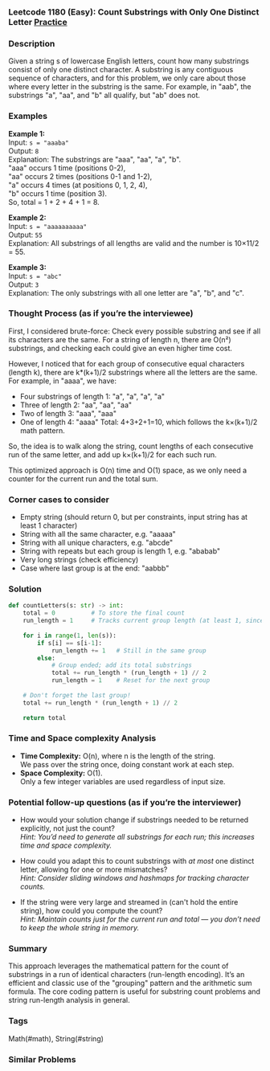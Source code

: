 ### Leetcode 1180 (Easy): Count Substrings with Only One Distinct Letter [Practice](https://leetcode.com/problems/count-substrings-with-only-one-distinct-letter)

### Description  
Given a string s of lowercase English letters, count how many substrings consist of only one distinct character. A substring is any contiguous sequence of characters, and for this problem, we only care about those where every letter in the substring is the same. For example, in "aab", the substrings "a", "aa", and "b" all qualify, but "ab" does not.

### Examples  

**Example 1:**  
Input: `s = "aaaba"`  
Output: `8`  
Explanation: The substrings are "aaa", "aa", "a", "b".  
"aaa" occurs 1 time (positions 0-2),  
"aa" occurs 2 times (positions 0-1 and 1-2),  
"a" occurs 4 times (at positions 0, 1, 2, 4),  
"b" occurs 1 time (position 3).  
So, total = 1 + 2 + 4 + 1 = 8.

**Example 2:**  
Input: `s = "aaaaaaaaaa"`  
Output: `55`  
Explanation: All substrings of all lengths are valid and the number is 10×11/2 = 55.

**Example 3:**  
Input: `s = "abc"`  
Output: `3`  
Explanation: The only substrings with all one letter are "a", "b", and "c".

### Thought Process (as if you’re the interviewee)  
First, I considered brute-force: Check every possible substring and see if all its characters are the same. For a string of length n, there are O(n²) substrings, and checking each could give an even higher time cost.

However, I noticed that for each group of consecutive equal characters (length k), there are k*(k+1)/2 substrings where all the letters are the same. For example, in "aaaa", we have:
- Four substrings of length 1: "a", "a", "a", "a"
- Three of length 2: "aa", "aa", "aa"
- Two of length 3: "aaa", "aaa"
- One of length 4: "aaaa"
Total: 4+3+2+1=10, which follows the k×(k+1)/2 math pattern.

So, the idea is to walk along the string, count lengths of each consecutive run of the same letter, and add up k×(k+1)/2 for each such run.

This optimized approach is O(n) time and O(1) space, as we only need a counter for the current run and the total sum.

### Corner cases to consider  
- Empty string (should return 0, but per constraints, input string has at least 1 character)
- String with all the same character, e.g. "aaaaa"
- String with all unique characters, e.g. "abcde"
- String with repeats but each group is length 1, e.g. "ababab"
- Very long strings (check efficiency)
- Case where last group is at the end: "aabbb"

### Solution

```python
def countLetters(s: str) -> int:
    total = 0          # To store the final count
    run_length = 1     # Tracks current group length (at least 1, since s is length ≥ 1)
    
    for i in range(1, len(s)):
        if s[i] == s[i-1]:
            run_length += 1   # Still in the same group
        else:
            # Group ended; add its total substrings
            total += run_length * (run_length + 1) // 2
            run_length = 1    # Reset for the next group
    
    # Don't forget the last group!
    total += run_length * (run_length + 1) // 2
    
    return total
```

### Time and Space complexity Analysis  

- **Time Complexity:** O(n), where n is the length of the string.  
  We pass over the string once, doing constant work at each step.
- **Space Complexity:** O(1).  
  Only a few integer variables are used regardless of input size.

### Potential follow-up questions (as if you’re the interviewer)  

- How would your solution change if substrings needed to be returned explicitly, not just the count?  
  *Hint: You’d need to generate all substrings for each run; this increases time and space complexity.*

- How could you adapt this to count substrings with *at most* one distinct letter, allowing for one or more mismatches?  
  *Hint: Consider sliding windows and hashmaps for tracking character counts.*

- If the string were very large and streamed in (can't hold the entire string), how could you compute the count?  
  *Hint: Maintain counts just for the current run and total — you don’t need to keep the whole string in memory.*

### Summary
This approach leverages the mathematical pattern for the count of substrings in a run of identical characters (run-length encoding). It’s an efficient and classic use of the "grouping" pattern and the arithmetic sum formula. The core coding pattern is useful for substring count problems and string run-length analysis in general.

### Tags
Math(#math), String(#string)

### Similar Problems
